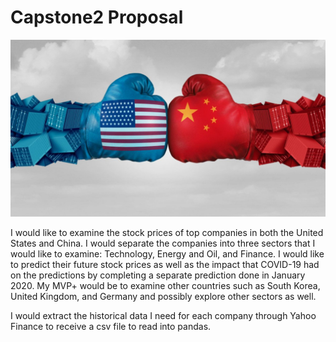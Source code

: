 # Capstone2 Proposal


![banner](Images/usvchina.jpg)

I would like to examine the stock prices of top companies in both the United States and China.  I would separate the companies into three sectors that I would like to examine: Technology, Energy and Oil, and Finance.  I would like to predict their future stock prices as well as the impact that COVID-19 had on the predictions by completing a separate prediction done in January 2020.  My MVP+ would be to examine other countries such as South Korea, United Kingdom, and Germany and possibly explore other sectors as well.  

I would extract the historical data I need for each company through Yahoo Finance to receive a csv file to read into pandas.
